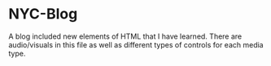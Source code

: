 # NYC-Blog
A blog included new elements of HTML that I have learned. There are audio/visuals in this file as well as different types of controls for each media type. 
